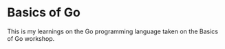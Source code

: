 # Basics of Go

This is my learnings on the Go programming language taken on the Basics of Go workshop.
